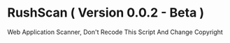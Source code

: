 # RushScan ( Version 0.0.2 - Beta )
Web Application Scanner,
Don't Recode This Script And Change Copyright
